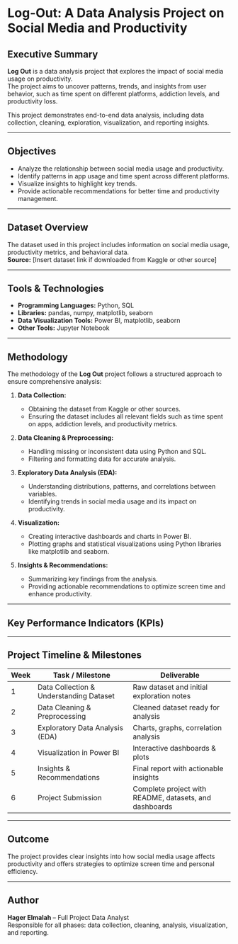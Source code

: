 # Log-Out: A Data Analysis Project on Social Media and Productivity

##  Executive Summary
**Log Out** is a data analysis project that explores the impact of social media usage on productivity.  
The project aims to uncover patterns, trends, and insights from user behavior, such as time spent on different platforms, addiction levels, and productivity loss.

This project demonstrates end-to-end data analysis, including data collection, cleaning, exploration, visualization, and reporting insights.

---

## Objectives
- Analyze the relationship between social media usage and productivity.  
- Identify patterns in app usage and time spent across different platforms.  
- Visualize insights to highlight key trends.  
- Provide actionable recommendations for better time and productivity management.

---

## Dataset Overview
The dataset used in this project includes information on social media usage, productivity metrics, and behavioral data.  
**Source:** [Insert dataset link if downloaded from Kaggle or other source]

---

## Tools & Technologies
- **Programming Languages:** Python, SQL  
- **Libraries:** pandas, numpy, matplotlib, seaborn  
- **Data Visualization Tools:** Power BI, matplotlib, seaborn  
- **Other Tools:** Jupyter Notebook 

---

## Methodology
The methodology of the **Log Out** project follows a structured approach to ensure comprehensive analysis:

1. **Data Collection:**  
   - Obtaining the dataset from Kaggle or other sources.  
   - Ensuring the dataset includes all relevant fields such as time spent on apps, addiction levels, and productivity metrics.

2. **Data Cleaning & Preprocessing:**  
   - Handling missing or inconsistent data using Python and SQL.  
   - Filtering and formatting data for accurate analysis.

3. **Exploratory Data Analysis (EDA):**  
   - Understanding distributions, patterns, and correlations between variables.  
   - Identifying trends in social media usage and its impact on productivity.

4. **Visualization:**  
   - Creating interactive dashboards and charts in Power BI.  
   - Plotting graphs and statistical visualizations using Python libraries like matplotlib and seaborn.

5. **Insights & Recommendations:**  
   - Summarizing key findings from the analysis.  
   - Providing actionable recommendations to optimize screen time and enhance productivity.
---

## Key Performance Indicators (KPIs)

---

## Project Timeline & Milestones
| Week | Task / Milestone | Deliverable |
|------|-----------------|------------|
| 1    | Data Collection & Understanding Dataset | Raw dataset and initial exploration notes |
| 2    | Data Cleaning & Preprocessing | Cleaned dataset ready for analysis |
| 3    | Exploratory Data Analysis (EDA) | Charts, graphs, correlation analysis |
| 4    | Visualization in Power BI | Interactive dashboards & plots |
| 5    | Insights & Recommendations | Final report with actionable insights |
| 6    | Project Submission | Complete project with README, datasets, and dashboards |


---

## Outcome
The project provides clear insights into how social media usage affects productivity and offers strategies to optimize screen time and personal efficiency.

---

## Author
**Hager Elmalah** – Full Project Data Analyst  
Responsible for all phases: data collection, cleaning, analysis, visualization, and reporting.

